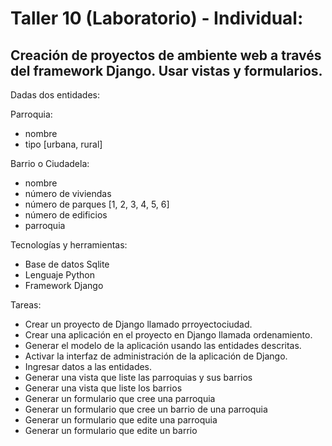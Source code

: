 # Taller 10 (Laboratorio) - Individual:
## Creación de proyectos de ambiente web a través del framework Django. Usar vistas y formularios.

Dadas dos entidades:

Parroquia:

- nombre
- tipo [urbana, rural]

Barrio o Ciudadela:

- nombre
- número de viviendas
- número de parques [1, 2, 3, 4, 5, 6]
- número de edificios
- parroquia

Tecnologías y herramientas:

- Base de datos Sqlite
- Lenguaje Python
- Framework Django

Tareas:

- Crear un proyecto de Django llamado prroyectociudad.
- Crear una aplicación en el proyecto en Django llamada ordenamiento.
- Generar el modelo de la aplicación usando las entidades descritas.
- Activar la interfaz de administración de la aplicación de Django.
- Ingresar datos a las entidades.
- Generar una vista que liste las parroquias y sus barrios
- Generar una vista que liste los barrios
- Generar un formulario que cree una parroquia
- Generar un formulario que cree un barrio de una parroquia
- Generar un formulario que edite una parroquia
- Generar un formulario que edite un barrio
